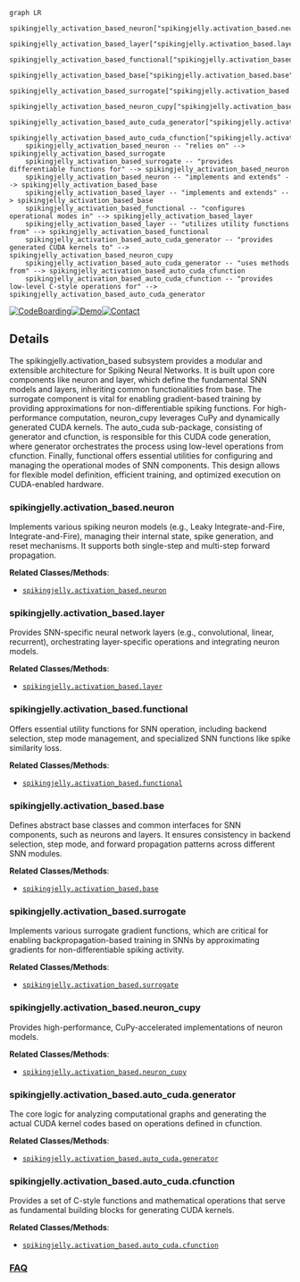 ```mermaid
graph LR
    spikingjelly_activation_based_neuron["spikingjelly.activation_based.neuron"]
    spikingjelly_activation_based_layer["spikingjelly.activation_based.layer"]
    spikingjelly_activation_based_functional["spikingjelly.activation_based.functional"]
    spikingjelly_activation_based_base["spikingjelly.activation_based.base"]
    spikingjelly_activation_based_surrogate["spikingjelly.activation_based.surrogate"]
    spikingjelly_activation_based_neuron_cupy["spikingjelly.activation_based.neuron_cupy"]
    spikingjelly_activation_based_auto_cuda_generator["spikingjelly.activation_based.auto_cuda.generator"]
    spikingjelly_activation_based_auto_cuda_cfunction["spikingjelly.activation_based.auto_cuda.cfunction"]
    spikingjelly_activation_based_neuron -- "relies on" --> spikingjelly_activation_based_surrogate
    spikingjelly_activation_based_surrogate -- "provides differentiable functions for" --> spikingjelly_activation_based_neuron
    spikingjelly_activation_based_neuron -- "implements and extends" --> spikingjelly_activation_based_base
    spikingjelly_activation_based_layer -- "implements and extends" --> spikingjelly_activation_based_base
    spikingjelly_activation_based_functional -- "configures operational modes in" --> spikingjelly_activation_based_layer
    spikingjelly_activation_based_layer -- "utilizes utility functions from" --> spikingjelly_activation_based_functional
    spikingjelly_activation_based_auto_cuda_generator -- "provides generated CUDA kernels to" --> spikingjelly_activation_based_neuron_cupy
    spikingjelly_activation_based_auto_cuda_generator -- "uses methods from" --> spikingjelly_activation_based_auto_cuda_cfunction
    spikingjelly_activation_based_auto_cuda_cfunction -- "provides low-level C-style operations for" --> spikingjelly_activation_based_auto_cuda_generator
```

[![CodeBoarding](https://img.shields.io/badge/Generated%20by-CodeBoarding-9cf?style=flat-square)](https://github.com/CodeBoarding/GeneratedOnBoardings)[![Demo](https://img.shields.io/badge/Try%20our-Demo-blue?style=flat-square)](https://www.codeboarding.org/demo)[![Contact](https://img.shields.io/badge/Contact%20us%20-%20contact@codeboarding.org-lightgrey?style=flat-square)](mailto:contact@codeboarding.org)

## Details

The spikingjelly.activation_based subsystem provides a modular and extensible architecture for Spiking Neural Networks. It is built upon core components like neuron and layer, which define the fundamental SNN models and layers, inheriting common functionalities from base. The surrogate component is vital for enabling gradient-based training by providing approximations for non-differentiable spiking functions. For high-performance computation, neuron_cupy leverages CuPy and dynamically generated CUDA kernels. The auto_cuda sub-package, consisting of generator and cfunction, is responsible for this CUDA code generation, where generator orchestrates the process using low-level operations from cfunction. Finally, functional offers essential utilities for configuring and managing the operational modes of SNN components. This design allows for flexible model definition, efficient training, and optimized execution on CUDA-enabled hardware.

### spikingjelly.activation_based.neuron
Implements various spiking neuron models (e.g., Leaky Integrate-and-Fire, Integrate-and-Fire), managing their internal state, spike generation, and reset mechanisms. It supports both single-step and multi-step forward propagation.


**Related Classes/Methods**:

- <a href="https://github.com/fangwei123456/spikingjelly/blob/master/spikingjelly/activation_based/neuron.py" target="_blank" rel="noopener noreferrer">`spikingjelly.activation_based.neuron`</a>


### spikingjelly.activation_based.layer
Provides SNN-specific neural network layers (e.g., convolutional, linear, recurrent), orchestrating layer-specific operations and integrating neuron models.


**Related Classes/Methods**:

- <a href="https://github.com/fangwei123456/spikingjelly/blob/master/spikingjelly/activation_based/layer.py" target="_blank" rel="noopener noreferrer">`spikingjelly.activation_based.layer`</a>


### spikingjelly.activation_based.functional
Offers essential utility functions for SNN operation, including backend selection, step mode management, and specialized SNN functions like spike similarity loss.


**Related Classes/Methods**:

- <a href="https://github.com/fangwei123456/spikingjelly/blob/master/spikingjelly/activation_based/functional.py" target="_blank" rel="noopener noreferrer">`spikingjelly.activation_based.functional`</a>


### spikingjelly.activation_based.base
Defines abstract base classes and common interfaces for SNN components, such as neurons and layers. It ensures consistency in backend selection, step mode, and forward propagation patterns across different SNN modules.


**Related Classes/Methods**:

- <a href="https://github.com/fangwei123456/spikingjelly/blob/master/spikingjelly/activation_based/base.py" target="_blank" rel="noopener noreferrer">`spikingjelly.activation_based.base`</a>


### spikingjelly.activation_based.surrogate
Implements various surrogate gradient functions, which are critical for enabling backpropagation-based training in SNNs by approximating gradients for non-differentiable spiking activity.


**Related Classes/Methods**:

- <a href="https://github.com/fangwei123456/spikingjelly/blob/master/spikingjelly/activation_based/surrogate.py" target="_blank" rel="noopener noreferrer">`spikingjelly.activation_based.surrogate`</a>


### spikingjelly.activation_based.neuron_cupy
Provides high-performance, CuPy-accelerated implementations of neuron models.


**Related Classes/Methods**:

- <a href="https://github.com/fangwei123456/spikingjelly/blob/master/spikingjelly/activation_based/neuron_cupy.py" target="_blank" rel="noopener noreferrer">`spikingjelly.activation_based.neuron_cupy`</a>


### spikingjelly.activation_based.auto_cuda.generator
The core logic for analyzing computational graphs and generating the actual CUDA kernel codes based on operations defined in cfunction.


**Related Classes/Methods**:

- <a href="https://github.com/fangwei123456/spikingjelly/blob/master/spikingjelly/activation_based/auto_cuda/generator.py" target="_blank" rel="noopener noreferrer">`spikingjelly.activation_based.auto_cuda.generator`</a>


### spikingjelly.activation_based.auto_cuda.cfunction
Provides a set of C-style functions and mathematical operations that serve as fundamental building blocks for generating CUDA kernels.


**Related Classes/Methods**:

- <a href="https://github.com/fangwei123456/spikingjelly/blob/master/spikingjelly/activation_based/auto_cuda/cfunction.py" target="_blank" rel="noopener noreferrer">`spikingjelly.activation_based.auto_cuda.cfunction`</a>




### [FAQ](https://github.com/CodeBoarding/GeneratedOnBoardings/tree/main?tab=readme-ov-file#faq)